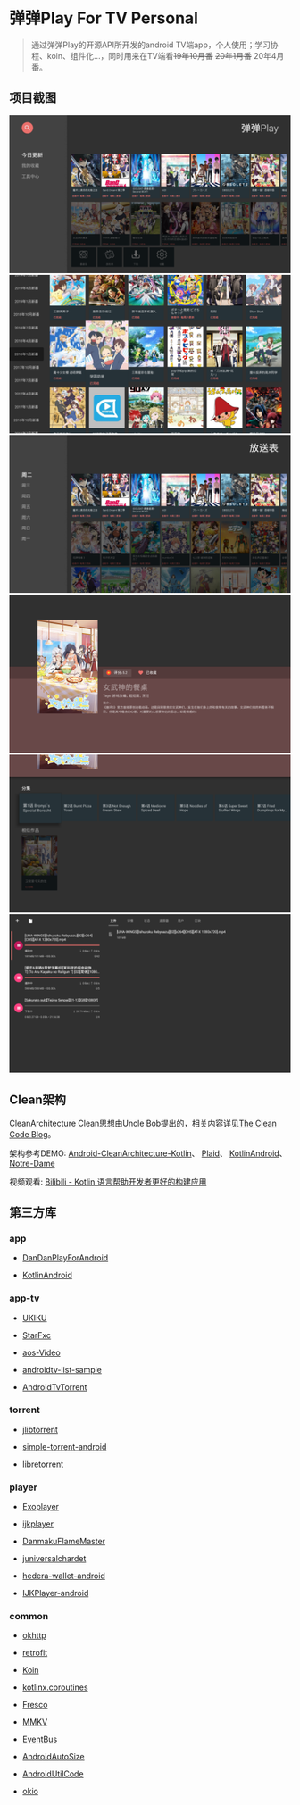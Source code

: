 # 弹弹Play For TV Personal

> 通过弹弹Play的开源API所开发的android TV端app，个人使用；学习协程、koin、组件化...，同时用来在TV端看~~19年10月番~~ ~~20年1月番~~ 20年4月番。

## 项目截图

![Home](./screen/device-2020-02-04-145554.png)
![Area](./screen/device-2020-02-04-145451.png)
![TimeLine](./screen/device-2020-02-04-145416.png)
![Detail1](./screen/device-2020-02-04-145718.png)
![Detail2](./screen/device-2020-02-04-145736.png)
![Torrent](./screen/device-2020-02-04-145341.png)

## Clean架构

CleanArchitecture
Clean思想由Uncle Bob提出的，相关内容详见[The Clean Code Blog](https://blog.cleancoder.com/uncle-bob/2012/08/13/the-clean-architecture.html)。  

架构参考DEMO:
[Android-CleanArchitecture-Kotlin](https://github.com/android10/Android-CleanArchitecture-Kotlin)、
[Plaid](https://github.com/android/plaid)、
[KotlinAndroid](https://github.com/guofudong/KotlinAndroid)、
[Notre-Dame](https://github.com/ApplETS/Notre-Dame)

视频观看:
[Bilibili - Kotlin 语言帮助开发者更好的构建应用](https://www.bilibili.com/video/av70762038)

## 第三方库

### app

* [DanDanPlayForAndroid](https://github.com/xyoye/DanDanPlayForAndroid)

* [KotlinAndroid](https://github.com/guofudong/KotlinAndroid)

### app-tv

* [UKIKU](https://github.com/jordyamc/UKIKU)

* [StarFxc](https://github.com/leginigel/StarFxc)

* [aos-Video](https://github.com/archos-sa/aos-Video)

* [androidtv-list-sample](https://github.com/androidmunich/androidtv-list-sample)

* [AndroidTvTorrent](https://github.com/zh79325/AndroidTvTorrent)

### torrent

* [jlibtorrent](https://github.com/frostwire/frostwire-jlibtorrent)

* [simple-torrent-android](https://github.com/masterwok/simple-torrent-android)

* [libretorrent](https://github.com/proninyaroslav/libretorrent)

### player

* [Exoplayer](https://github.com/google/ExoPlayer)

* [ijkplayer](https://github.com/bilibili/ijkplayer)

* [DanmakuFlameMaster](https://github.com/bilibili/DanmakuFlameMaster)

* [juniversalchardet](https://github.com/albfernandez/juniversalchardet)

* [hedera-wallet-android](https://github.com/hashgraph/hedera-wallet-android/tree/master)

* [IJKPlayer-android](https://github.com/DyncKathline/IJKPlayer-android)

### common

* [okhttp](https://github.com/square/okhttp)

* [retrofit](https://github.com/square/retrofi)

* [Koin](https://github.com/InsertKoinIO/koin)

* [kotlinx.coroutines](https://github.com/Kotlin/kotlinx.coroutines)

* [Fresco](https://github.com/facebook/fresco)

* [MMKV](https://github.com/Tencent/MMKV)

* [EventBus](https://github.com/greenrobot/EventBus)

* [AndroidAutoSize](https://github.com/JessYanCoding/AndroidAutoSize)

* [AndroidUtilCode](https://github.com/Blankj/AndroidUtilCode)

* [okio](https://github.com/square/okio)